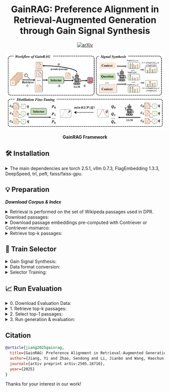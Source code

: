 <div align="center">

# GainRAG: Preference Alignment in Retrieval-Augmented Generation through Gain Signal Synthesis 

<p align="center">

  <a href="https://arxiv.org/abs/2505.18710">
    <img src="https://img.shields.io/badge/arXiv-2505.18710-b31b1b.svg" alt="arXiv">
  </a>
</p>
</div>


<div align="center">
<img src="images/framework.png" alt="framework" width="800">

**GainRAG Framework**
</div>

## 🛠 Installation


<details>
<summary>
The main dependencies are torch 2.5.1, vllm 0.7.3, FlagEmbedding 1.3.3, DeepSpeed, trl, peft, faiss/faiss-gpu.
</summary>

```bash
conda create -n GainRAG python=3.9.18
conda activate GainRAG
pip install -r requirements.txt
```
</details>


## 💡 Preparation
***Download Corpus & Index***

<details>
<summary>
Retrieval is performed on the set of Wikipeda passages used in DPR. Download passages:
</summary>

```bash
wget https://dl.fbaipublicfiles.com/dpr/wikipedia_split/psgs_w100.tsv.gz
```
</details>

<details>
<summary>
Download passage embeddings pre-computed with Contriever or Contriever-msmarco:
</summary>
    
```bash
wget https://dl.fbaipublicfiles.com/contriever/embeddings/contriever/wikipedia_embeddings.tar
wget https://dl.fbaipublicfiles.com/contriever/embeddings/contriever-msmarco/wikipedia_embeddings.tar
```
</details>

<details>
<summary>
Retrieve top-k passages:
</summary>
  
```bash
cd ./gainRAG/retrieval_engine
python retrieval.py # Remember to configure your parameters
```
</details>


## 🎯 Train Selector
<details>
<summary>
Gain Signal Synthesis:
</summary>
  
```bash
cd ./gainRAG
python -m llm_supervision.construct_hf \
    --data_path  TODOpath/data.jsonl \
    --output_path  TODOpath/data_train.json \
    --task HotpotQA \
    --alpha 0.5
```
</details>

<details>
<summary>
Data format conversion:
</summary>
  
```bash
cd ./data
python data2selector.py # Remember to configure your parameters
```
</details>

<details>
<summary>
Selector Training:
</summary>

The initial weight of the model is bge-rerank-base，
```bash
cd ./gainRAG
torchrun --nproc_per_node 1 \
	-m selector_finetune \
	--model_name_or_path  path/bge-rerank-base \
    --train_data TODOpath/data.jsonl \
	--deepspeed TODOpath/deepspeed/ds_stage0.json \
	--output_dir TODOpath/model_outputs/\
	--overwrite_output_dir \
    --train_group_size 16 \
	--knowledge_distillation True \
    --query_max_len 512 \
    --passage_max_len 512 \
    --pad_to_multiple_of 8 \
    --learning_rate 6e-5 \
    --fp16 \
    --num_train_epochs 2 \
    --per_device_train_batch_size 8 \
    --gradient_accumulation_steps 1 \
    --dataloader_drop_last True \
    --warmup_ratio 0.1 \
    --gradient_checkpointing \
    --weight_decay 0.01 \
    --logging_steps 1 \
    --save_steps 1000
```
</details>

## 📈 Run Evaluation
<details>
<summary>
0. Download Evaluation Data:
</summary>
  
[HotpotQA](https://hotpotqa.github.io/), [2WikiMultiHopQA](https://github.com/Alab-NII/2wikimultihop), [WebQuestions](https://nlp.stanford.edu/software/sempre/), [NaturalQA](https://ai.google.com/research/NaturalQuestions), [TriviaQA](http://nlp.cs.washington.edu/triviaqa/), [SQuAD](https://rajpurkar.github.io/SQuAD-explorer/)
</details>


<details>
<summary>
1. Retrieve top-k passages:
</summary>
  
```bash
cd ./gainRAG/retrieval_engine
python retrieval.py # Remember to configure your parameters
```
</details>

<details>
<summary>
2. Select top-1 passages:
</summary>
  
```bash
cd ./gainRAG
python -m selector_engine.selector_gainRag \
    --model_name_or_path "model_path/" \
    --data_path "path/GainRAG/data/eval_data/HotpotQA.jsonl" \
    --output_path "path/GainRAG/data/test.json" \
    --K_docs 1
```
</details>

<details>
<summary>
3. Run generation & evaluation:
</summary>
  
```bash
cd ./gainRAG
python -m rag_workflow.rag_generation \
    --data_path "selector_output_path" \
    --task "HotpotQA" \
    --lm_type "Llama-3-8B-Instruct" \
    --K_docs 1
```
</details>


## Citation
```bibtex
@article{jiang2025gainrag,
  title={GainRAG: Preference Alignment in Retrieval-Augmented Generation through Gain Signal Synthesis},
  author={Jiang, Yi and Zhao, Sendong and Li, Jianbo and Wang, Haochun and Qin, Bing},
  journal={arXiv preprint arXiv:2505.18710},
  year={2025}
}
```

Thanks for your interest in our work!




